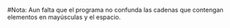 #Nota:
Aun falta que el programa no confunda las cadenas que contengan elementos 
en mayúsculas y el espacio.
